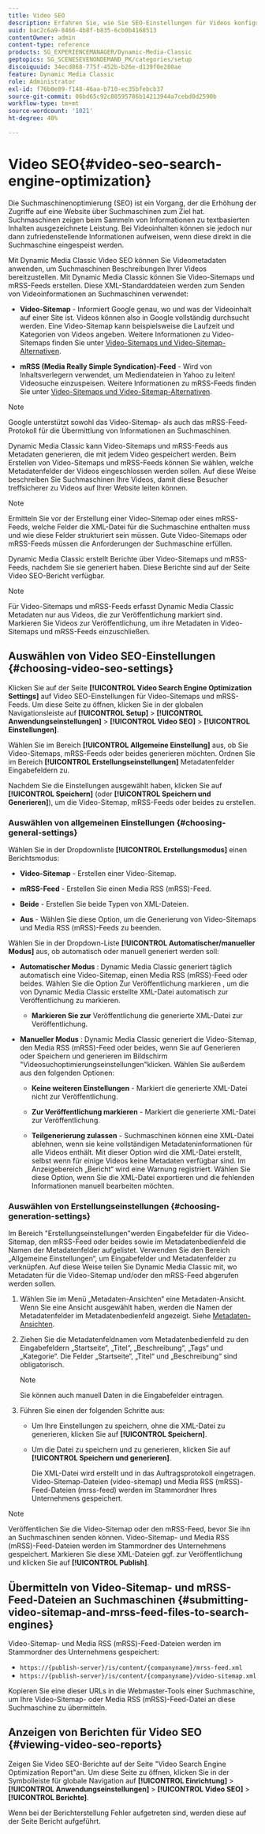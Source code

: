 ```yaml
---
title: Video SEO
description: Erfahren Sie, wie Sie SEO-Einstellungen für Videos konfigurieren.
uuid: bac2c6a9-8466-4b8f-b835-6cb0b4168513
contentOwner: admin
content-type: reference
products: SG_EXPERIENCEMANAGER/Dynamic-Media-Classic
geptopics: SG_SCENESEVENONDEMAND_PK/categories/setup
discoiquuid: 34ecd868-775f-452b-b26e-d139f0e280ae
feature: Dynamic Media Classic
role: Administrator
exl-id: f76b0e09-f148-46aa-b710-ec35bfebcb37
source-git-commit: 06bd65c92c88595786b14213944a7cebd0d2590b
workflow-type: tm+mt
source-wordcount: '1021'
ht-degree: 40%

---
```


# Video SEO{#video-seo-search-engine-optimization}

Die Suchmaschinenoptimierung (SEO) ist ein Vorgang, der die Erhöhung der Zugriffe auf eine Website über Suchmaschinen zum Ziel hat. Suchmaschinen zeigen beim Sammeln von Informationen zu textbasierten Inhalten ausgezeichnete Leistung. Bei Videoinhalten können sie jedoch nur dann zufriedenstellende Informationen aufweisen, wenn diese direkt in die Suchmaschine eingespeist werden.

Mit Dynamic Media Classic Video SEO können Sie Videometadaten anwenden, um Suchmaschinen Beschreibungen Ihrer Videos bereitzustellen. Mit Dynamic Media Classic können Sie Video-Sitemaps und mRSS-Feeds erstellen. Diese XML-Standarddateien werden zum Senden von Videoinformationen an Suchmaschinen verwendet:

* **Video-Sitemap**  - Informiert Google genau, wo und was der Videoinhalt auf einer Site ist. Videos können also in Google vollständig durchsucht werden. Eine Video-Sitemap kann beispielsweise die Laufzeit und Kategorien von Videos angeben. Weitere Informationen zu Video-Sitemaps finden Sie unter [Video-Sitemaps und Video-Sitemap-Alternativen](https://developers.google.com/search/docs/advanced/sitemaps/video-sitemaps?visit_id=637558394348624754-567115452&amp;rd=1).

* **mRSS (Media Really Simple Syndication)-Feed**  - Wird von Inhaltsverlegern verwendet, um Mediendateien in Yahoo zu leiten! Videosuche einzuspeisen. Weitere Informationen zu mRSS-Feeds finden Sie unter [Video-Sitemaps und Video-Sitemap-Alternativen](https://developers.google.com/search/docs/advanced/sitemaps/video-sitemaps?visit_id=637558394348624754-567115452&amp;rd=1).

>[!NOTE]
>
>Google unterstützt sowohl das Video-Sitemap- als auch das mRSS-Feed-Protokoll für die Übermittlung von Informationen an Suchmaschinen.

Dynamic Media Classic kann Video-Sitemaps und mRSS-Feeds aus Metadaten generieren, die mit jedem Video gespeichert werden. Beim Erstellen von Video-Sitemaps und mRSS-Feeds können Sie wählen, welche Metadatenfelder der Videos eingeschlossen werden sollen. Auf diese Weise beschreiben Sie Suchmaschinen Ihre Videos, damit diese Besucher treffsicherer zu Videos auf Ihrer Website leiten können.

>[!NOTE]
>
>Ermitteln Sie vor der Erstellung einer Video-Sitemap oder eines mRSS-Feeds, welche Felder die XML-Datei für die Suchmaschine enthalten muss und wie diese Felder strukturiert sein müssen. Gute Video-Sitemaps oder mRSS-Feeds müssen die Anforderungen der Suchmaschine erfüllen.

Dynamic Media Classic erstellt Berichte über Video-Sitemaps und mRSS-Feeds, nachdem Sie sie generiert haben. Diese Berichte sind auf der Seite Video SEO-Bericht verfügbar.

>[!NOTE]
>
>Für Video-Sitemaps und mRSS-Feeds erfasst Dynamic Media Classic Metadaten nur aus Videos, die zur Veröffentlichung markiert sind. Markieren Sie Videos zur Veröffentlichung, um ihre Metadaten in Video-Sitemaps und mRSS-Feeds einzuschließen.

## Auswählen von Video SEO-Einstellungen {#choosing-video-seo-settings}

Klicken Sie auf der Seite **[!UICONTROL Video Search Engine Optimization Settings]** auf Video SEO-Einstellungen für Video-Sitemaps und mRSS-Feeds. Um diese Seite zu öffnen, klicken Sie in der globalen Navigationsleiste auf **[!UICONTROL Setup]** > **[!UICONTROL Anwendungseinstellungen]** > **[!UICONTROL Video SEO]** > **[!UICONTROL Einstellungen]**.

Wählen Sie im Bereich **[!UICONTROL Allgemeine Einstellung]** aus, ob Sie Video-Sitemaps, mRSS-Feeds oder beides generieren möchten. Ordnen Sie im Bereich **[!UICONTROL Erstellungseinstellungen]** Metadatenfelder Eingabefeldern zu.

Nachdem Sie die Einstellungen ausgewählt haben, klicken Sie auf **[!UICONTROL Speichern]** (oder **[!UICONTROL Speichern und Generieren]**), um die Video-Sitemap, mRSS-Feeds oder beides zu erstellen.

### Auswählen von allgemeinen Einstellungen {#choosing-general-settings}

Wählen Sie in der Dropdownliste **[!UICONTROL Erstellungsmodus]** einen Berichtsmodus:

* **Video-Sitemap**  - Erstellen einer Video-Sitemap.

* **mRSS-Feed**  - Erstellen Sie einen Media RSS (mRSS)-Feed.

* **Beide**  - Erstellen Sie beide Typen von XML-Dateien.

* **Aus**  - Wählen Sie diese Option, um die Generierung von Video-Sitemaps und Media RSS (mRSS)-Feeds zu beenden.

Wählen Sie in der Dropdown-Liste **[!UICONTROL Automatischer/manueller Modus]** aus, ob automatisch oder manuell generiert werden soll:

* **Automatischer Modus** : Dynamic Media Classic generiert täglich automatisch eine Video-Sitemap, einen Media RSS (mRSS)-Feed oder beides. Wählen Sie die Option Zur Veröffentlichung markieren , um die von Dynamic Media Classic erstellte XML-Datei automatisch zur Veröffentlichung zu markieren.

   * **Markieren Sie zur** Veröffentlichung die generierte XML-Datei zur Veröffentlichung.

* **Manueller Modus** : Dynamic Media Classic generiert die Video-Sitemap, den Media RSS (mRSS)-Feed oder beides, wenn Sie auf Generieren oder Speichern und generieren im Bildschirm &quot;Videosuchoptimierungseinstellungen&quot;klicken. Wählen Sie außerdem aus den folgenden Optionen:

   * **Keine weiteren Einstellungen**  - Markiert die generierte XML-Datei nicht zur Veröffentlichung.

   * **Zur Veröffentlichung markieren**  - Markiert die generierte XML-Datei zur Veröffentlichung.

   * **Teilgenerierung zulassen**  - Suchmaschinen können eine XML-Datei ablehnen, wenn sie keine vollständigen Metadateninformationen für alle Videos enthält. Mit dieser Option wird die XML-Datei erstellt, selbst wenn für einige Videos keine Metadaten verfügbar sind. Im Anzeigebereich „Bericht“ wird eine Warnung registriert. Wählen Sie diese Option, wenn Sie die XML-Datei exportieren und die fehlenden Informationen manuell bearbeiten möchten.

### Auswählen von Erstellungseinstellungen {#choosing-generation-settings}

Im Bereich &quot;Erstellungseinstellungen&quot;werden Eingabefelder für die Video-Sitemap, den mRSS-Feed oder beides sowie im Metadatenbedienfeld die Namen der Metadatenfelder aufgelistet. Verwenden Sie den Bereich „Allgemeine Einstellungen“, um Eingabefelder und Metadatenfelder zu verknüpfen. Auf diese Weise teilen Sie Dynamic Media Classic mit, wo Metadaten für die Video-Sitemap und/oder den mRSS-Feed abgerufen werden sollen.

1. Wählen Sie im Menü „Metadaten-Ansichten“ eine Metadaten-Ansicht. Wenn Sie eine Ansicht ausgewählt haben, werden die Namen der Metadatenfelder im Metadatenbedienfeld angezeigt.
Siehe [Metadaten-Ansichten](application-setup.md#metadata_views).
1. Ziehen Sie die Metadatenfeldnamen vom Metadatenbedienfeld zu den Eingabefeldern „Startseite“, „Titel“, „Beschreibung“, „Tags“ und „Kategorie“. Die Felder „Startseite“, „Titel“ und „Beschreibung“ sind obligatorisch.

   >[!NOTE]
   >
   >Sie können auch manuell Daten in die Eingabefelder eintragen.

1. Führen Sie einen der folgenden Schritte aus:

   * Um Ihre Einstellungen zu speichern, ohne die XML-Datei zu generieren, klicken Sie auf **[!UICONTROL Speichern]**.
   * Um die Datei zu speichern und zu generieren, klicken Sie auf **[!UICONTROL Speichern und generieren]**.

      Die XML-Datei wird erstellt und in das Auftragsprotokoll eingetragen. Video-Sitemap-Dateien (video-sitemap) und Media RSS (mRSS)-Feed-Dateien (mrss-feed) werden im Stammordner Ihres Unternehmens gespeichert.

>[!NOTE]
>
>Veröffentlichen Sie die Video-Sitemap oder den mRSS-Feed, bevor Sie ihn an Suchmaschinen senden können. Video-Sitemap- und Media RSS (mRSS)-Feed-Dateien werden im Stammordner des Unternehmens gespeichert. Markieren Sie diese XML-Dateien ggf. zur Veröffentlichung und klicken Sie auf **[!UICONTROL Publish]**.

## Übermitteln von Video-Sitemap- und mRSS-Feed-Dateien an Suchmaschinen {#submitting-video-sitemap-and-mrss-feed-files-to-search-engines}

Video-Sitemap- und Media RSS (mRSS)-Feed-Dateien werden im Stammordner des Unternehmens gespeichert:

* `https://{publish-server}/is/content/{companyname}/mrss-feed.xml`
* `https://{publish-server}/is/content/{companyname}/video-sitemap.xml`

Kopieren Sie eine dieser URLs in die Webmaster-Tools einer Suchmaschine, um Ihre Video-Sitemap- oder Media RSS (mRSS)-Feed-Datei an diese Suchmaschine zu übermitteln.

## Anzeigen von Berichten für Video SEO {#viewing-video-seo-reports}

Zeigen Sie Video SEO-Berichte auf der Seite &quot;Video Search Engine Optimization Report&quot;an. Um diese Seite zu öffnen, klicken Sie in der Symbolleiste für globale Navigation auf **[!UICONTROL Einrichtung]** > **[!UICONTROL Anwendungseinstellungen]** > **[!UICONTROL Video SEO]** > **[!UICONTROL Berichte]**.

Wenn bei der Berichterstellung Fehler aufgetreten sind, werden diese auf der Seite Bericht aufgeführt.
